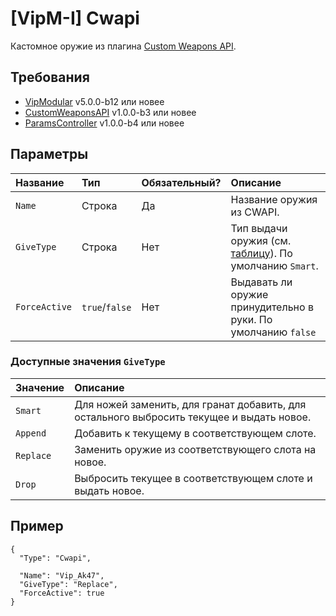 # [VipM-I] Cwapi

Кастомное оружие из плагина [Custom Weapons API](https://github.com/AmxxModularEcosystem/CustomWeaponsAPI).

## Требования

- [VipModular](https://github.com/ArKaNeMaN/amxx-VipModular-pub) v5.0.0-b12 или новее
- [CustomWeaponsAPI](https://github.com/AmxxModularEcosystem/CustomWeaponsAPI) v1.0.0-b3 или новее
- [ParamsController](https://github.com/AmxxModularEcosystem/ParamsController) v1.0.0-b4 или новее

## Параметры

| Название      | Тип            | Обязательный? | Описание                                                                               |
| :------------ | :------------- | :------------ | :------------------------------------------------------------------------------------- |
| `Name`        | Строка         | Да            | Название оружия из CWAPI.                                                              |
| `GiveType`    | Строка         | Нет           | Тип выдачи оружия (см. [таблицу](#доступные-значения-givetype)). По умолчанию `Smart`. |
| `ForceActive` | `true`/`false` | Нет           | Выдавать ли оружие принудительно в руки. По умолчанию `false`                          |

### Доступные значения `GiveType`

| Значение  | Описание                                                                                  |
| :-------- | :---------------------------------------------------------------------------------------- |
| `Smart`   | Для ножей заменить, для гранат добавить, для остального выбросить текущее и выдать новое. |
| `Append`  | Добавить к текущему в соответствующем слоте.                                              |
| `Replace` | Заменить оружие из соответствующего слота на новое.                                       |
| `Drop`    | Выбросить текущее в соответствующем слоте и выдать новое.                                 |

## Пример

```jsonc
{
  "Type": "Cwapi",

  "Name": "Vip_Ak47",
  "GiveType": "Replace",
  "ForceActive": true
}
```

